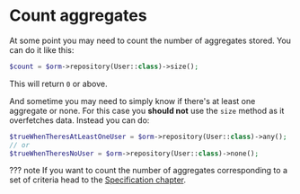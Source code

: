 # Count aggregates

At some point you may need to count the number of aggregates stored. You can do it like this:

```php
$count = $orm->repository(User::class)->size();
```

This will return `0` or above.

And sometime you may need to simply know if there's at least one aggregate or none. For this case you **should not** use the `size` method as it overfetches data. Instead you can do:

```php
$trueWhenTheresAtLeastOneUser = $orm->repository(User::class)->any();
// or
$trueWhenTheresNoUser = $orm->repository(User::class)->none();
```

??? note
    If you want to count the number of aggregates corresponding to a set of criteria head to the [Specification chapter](../specification/index.md).
